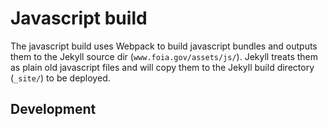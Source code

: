 # Javascript build

The javascript build uses Webpack to build javascript bundles and outputs them
to the Jekyll source dir (`www.foia.gov/assets/js/`). Jekyll treats them as
plain old javascript files and will copy them to the Jekyll build directory
(`_site/`) to be deployed.

## Development


